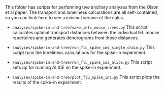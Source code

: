 This folder has scripts for performing two ancillary analyses from the
Olson et al paper. The transport and loneliness calculations are all self-contained,
so you can look here to see a minimal version of the calcs.

* `analyses/spike-in-and-tree/make_iels_mouse_trees.py` This script calculates optimal
transport distances between the individual IEL mouse repertoires and generates
dendrograms from those distances.

* `analyses/spike-in-and-tree/run_flu_spike_ins_single_chain.py` This script runs the
loneliness calculations for the spike-in experiment.

* `analyses/spike-in-and-tree/run_flu_spike_ins_alice.py` This script sets up for
running ALICE on the spike-in experiment. 

* `analyses/spike-in-and-tree/plot_flu_spike_ins.py` This script plots the results of
the spike-in experiment.
